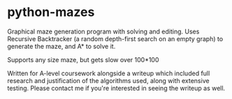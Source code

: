 # python-mazes

Graphical maze generation program with solving and editing. Uses Recursive Backtracker (a random depth-first search on an empty graph) to generate the maze, and A* to solve it. 

Supports any size maze, but gets slow over 100*100

Written for A-level coursework alongside a writeup which included full research and justification of the algorithms used, along with extensive testing. Please contact me if you're interested in seeing the writeup as well.
